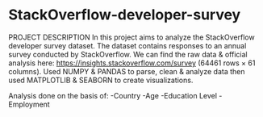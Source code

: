 # StackOverflow-developer-survey

PROJECT DESCRIPTION
In this project aims to analyze the StackOverflow developer survey dataset. The dataset contains responses to an annual survey conducted by StackOverflow. We can find the raw data &amp; official analysis here: https://insights.stackoverflow.com/survey (64461 rows × 61 columns).
Used NUMPY & PANDAS to parse, clean & analyze data then used MATPLOTLIB & SEABORN to create visualizations.

Analysis done on the basis of:
-Country
-Age
-Education Level
-Employment
